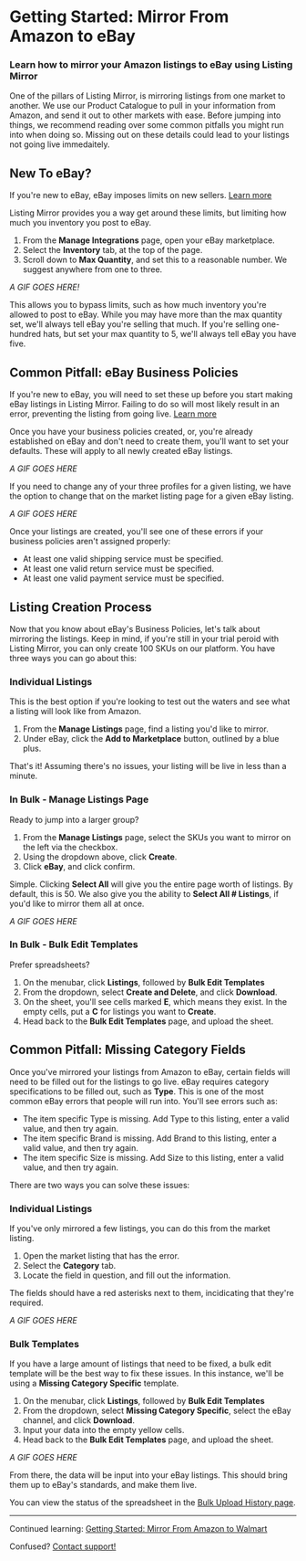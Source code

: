 # Getting Started: Mirror From Amazon to eBay
### Learn how to mirror your Amazon listings to eBay using Listing Mirror

One of the pillars of Listing Mirror, is mirroring listings from one market to another. We use our Product Catalogue to pull in your information from Amazon, and send it out to other markets with ease. Before jumping into things, we recommend reading over some common pitfalls you might run into when doing so. Missing out on these details could lead to your listings not going live immedaitely. 

## New To eBay? 
If you're new to eBay, eBay imposes limits on new sellers. [Learn more](https://www.ebay.com/help/selling/listings/selling-limits?id=4107)

Listing Mirror provides you a way get around these limits, but limiting how much you inventory you post to eBay.

1. From the **Manage Integrations** page, open your eBay marketplace.
2. Select the **Inventory** tab, at the top of the page.
3. Scroll down to **Max Quantity**, and set this to a reasonable number. We suggest anywhere from one to three.

*A GIF GOES HERE!*

This allows you to bypass limits, such as how much inventory you're allowed to post to eBay. While you may have more than the max quantity set, we'll always tell eBay you're selling that much. If you're selling one-hundred hats, but set your max quantity to 5, we'll always tell eBay you have five. 

## Common Pitfall: eBay Business Policies
If you're new to eBay, you will need to set these up before you start making eBay listings in Listing Mirror. Failing to do so will most likely result in an error, preventing the listing from going live. [Learn more](https://www.ebay.com/help/policies/business-policy/business-policies?id=4212)

Once you have your business policies created, or, you're already established on eBay and don't need to create them, you'll want to set your defaults. These will apply to all newly created eBay listings. 

*A GIF GOES HERE*

If you need to change any of your three profiles for a given listing, we have the option to change that on the market listing page for a given eBay listing. 

*A GIF GOES HERE*

Once your listings are created, you'll see one of these errors if your business policies aren't assigned properly: 

- At least one valid shipping service must be specified.
- At least one valid return service must be specified.
- At least one valid payment service must be specified.

## Listing Creation Process
Now that you know about eBay's Business Policies, let's talk about mirroring the listings. Keep in mind, if you're still in your trial peroid with Listing Mirror, you can only create 100 SKUs on our platform. You have three ways you can go about this:

### Individual Listings
This is the best option if you're looking to test out the waters and see what a listing will look like from Amazon. 

1. From the **Manage Listings** page, find a listing you'd like to mirror. 
2. Under eBay, click the **Add to Marketplace** button, outlined by a blue plus. 

That's it! Assuming there's no issues, your listing will be live in less than a minute. 

### In Bulk - Manage Listings Page
Ready to jump into a larger group? 

1. From the **Manage Listings** page, select the SKUs you want to mirror on the left via the checkbox.
2. Using the dropdown above, click **Create**. 
3. Click **eBay**, and click confirm. 

Simple. Clicking **Select All** will give you the entire page worth of listings. By default, this is 50. We also give you the ability to **Select All # Listings**, if you'd like to mirror them all at once. 

*A GIF GOES HERE*

### In Bulk - Bulk Edit Templates
Prefer spreadsheets? 

1. On the menubar, click **Listings**, followed by **Bulk Edit Templates**
2. From the dropdown, select **Create and Delete**, and click **Download**.
3. On the sheet, you'll see cells marked **E**, which means they exist. In the empty cells, put a **C** for listings you want to **Create**.
4. Head back to the **Bulk Edit Templates** page, and upload the sheet.

## Common Pitfall: Missing Category Fields
Once you've mirrored your listings from Amazon to eBay, certain fields will need to be filled out for the listings to go live. eBay requires category specifications to be filled out, such as **Type**. This is one of the most common eBay errors that people will run into. You'll see errors such as:

- The item specific Type is missing. Add Type to this listing, enter a valid value, and then try again.
- The item specific Brand is missing. Add Brand to this listing, enter a valid value, and then try again.
- The item specific Size is missing. Add Size to this listing, enter a valid value, and then try again.

There are two ways you can solve these issues:

### Individual Listings
If you've only mirrored a few listings, you can do this from the market listing. 

1. Open the market listing that has the error. 
2. Select the **Category** tab.
3. Locate the field in question, and fill out the information.

The fields should have a red asterisks next to them, incidicating that they're required. 

*A GIF GOES HERE*

### Bulk Templates
If you have a large amount of listings that need to be fixed, a bulk edit template will be the best way to fix these issues. In this instance, we'll be using a **Missing Category Specific** template.

1. On the menubar, click **Listings**, followed by **Bulk Edit Templates**
2. From the dropdown, select **Missing Category Specific**, select the eBay channel, and click **Download**.
3. Input your data into the empty yellow cells. 
4. Head back to the **Bulk Edit Templates** page, and upload the sheet.

*A GIF GOES HERE*

From there, the data will be input into your eBay listings. This should bring them up to eBay's standards, and make them live. 

You can view the status of the spreadsheet in the [Bulk Upload History page](https://reflector.listingmirror.com/report/bulk-history/).

***

Continued learning: [Getting Started: Mirror From Amazon to Walmart](amazon-to-walmart)

Confused? [Contact support!](https://support.listingmirror.com/hc/en-us/articles/360057441252)